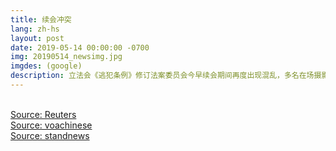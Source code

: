 ```yaml
---
title: 续会冲突
lang: zh-hs
layout: post
date: 2019-05-14 00:00:00 -0700
img: 20190514_newsimg.jpg
imgdes: (google)
description: 立法会《逃犯条例》修订法案委员会今早续会期间再度出现混乱，多名在场摄影记者称，其间遭立法会保安人员阻挠采访及拉扯。，反对派用暴力手段阻止法案委员会开会
---
```


<br>[Source: Reuters](https://www.reuters.com/article/us-hongkong-politics-extradition/hong-kong-lawmakers-clash-over-what-democrats-call-evil-extradition-bill-idUSKCN1SK12D)
<br>[Source: voachinese](https://www.voachinese.com/a/fugitive-law-went-nowhere-20190514/4916379.html)
<br>[Source: standnews](https://thestandnews.com/politics/%E8%A8%98%E5%8D%94-%E5%B0%8D%E7%AB%8B%E6%9C%83%E4%BF%9D%E5%AE%89%E9%98%BB%E7%A4%99%E6%8E%A1%E8%A8%AA%E6%84%9F%E9%81%BA%E6%86%BE-%E4%BF%83%E6%A2%81%E5%90%9B%E5%BD%A5%E6%BE%84%E6%B8%85%E7%AB%8B%E5%A0%B4/)